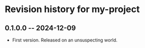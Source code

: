 # Revision history for my-project

## 0.1.0.0 -- 2024-12-09

* First version. Released on an unsuspecting world.

